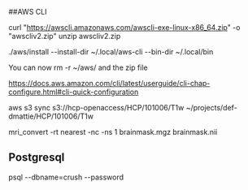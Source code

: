 
##AWS CLI

curl "https://awscli.amazonaws.com/awscli-exe-linux-x86_64.zip" -o "awscliv2.zip"
unzip awscliv2.zip

./aws/install --install-dir ~/.local/aws-cli --bin-dir ~/.local/bin

You can now rm -r ~/aws/ and the zip file

https://docs.aws.amazon.com/cli/latest/userguide/cli-chap-configure.html#cli-quick-configuration

aws s3 sync s3://hcp-openaccess/HCP/101006/T1w ~/projects/def-dmattie/HCP/101006/T1w


 mri_convert -rt nearest -nc -ns 1 brainmask.mgz brainmask.nii

## Postgresql

psql --dbname=crush --password

